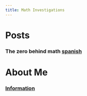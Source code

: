 ```yaml
---
title: Math Investigations
---
```


# Posts
### The zero behind math [spanish](https://dmeloca.github.io/Math-Posting/2024/04/14/post.html)

# About Me
### [Information](https://dmeloca.github.io/Math-Posting/about.html)
